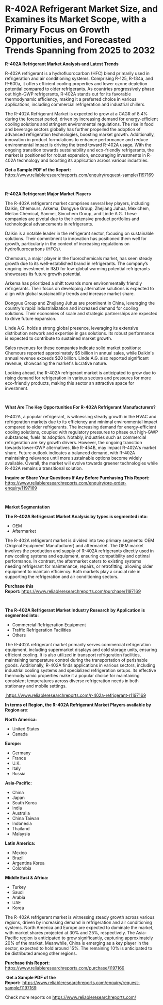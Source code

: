 <p><h1>R-402A Refrigerant Market Size, and Examines its Market Scope, with a Primary Focus on Growth Opportunities, and Forecasted Trends Spanning from 2025 to 2032</h1></p><p><strong>R-402A Refrigerant Market Analysis and Latest Trends</strong></p>
<p><p>R-402A refrigerant is a hydrofluorocarbon (HFC) blend primarily used in refrigeration and air conditioning systems. Comprising R-125, R-134a, and R-600a, it offers efficient cooling properties and lower ozone depletion potential compared to older refrigerants. As countries progressively phase out high-GWP refrigerants, R-402A stands out for its favorable thermodynamic efficiency, making it a preferred choice in various applications, including commercial refrigeration and industrial chillers.</p><p>The R-402A Refrigerant Market is expected to grow at a CAGR of 8.4% during the forecast period, driven by increasing demand for energy-efficient cooling solutions and stringent environmental regulations. The rise in food and beverage sectors globally has further propelled the adoption of advanced refrigeration technologies, boosting market growth. Additionally, innovation in product formulations to enhance performance and reduce environmental impact is driving the trend toward R-402A usage. With the ongoing transition towards sustainability and eco-friendly refrigerants, the market is positioned for robust expansion, encouraging investments in R-402A technology and boosting its application across various industries.</p></p>
<p><strong>Get a Sample PDF of the Report:&nbsp;</strong> <a href="https://www.reliableresearchreports.com/enquiry/request-sample/1197169?utm_campaign=2954&utm_medium=2&utm_source=Github&utm_content=ia&utm_term=03042025&utm_id=r-402a-refrigerant">https://www.reliableresearchreports.com/enquiry/request-sample/1197169</a></p>
<p>&nbsp;</p>
<p><strong>R-402A Refrigerant Major Market Players</strong></p>
<p><p>The R-402A refrigerant market comprises several key players, including Daikin, Chemours, Arkema, Dongyue Group, Zhejiang Juhua, Mexichem, Meilan Chemical, Sanmei, Sinochem Group, and Linde A.G. These companies are pivotal due to their extensive product portfolios and technological advancements in refrigerants.</p><p>Daikin is a notable leader in the refrigerant sector, focusing on sustainable solutions. Their commitment to innovation has positioned them well for growth, particularly in the context of increasing regulations on hydrofluorocarbons (HFCs). </p><p>Chemours, a major player in the fluorochemicals market, has seen steady growth due to its well-established brand in refrigerants. The company’s ongoing investment in R&D for low-global warming potential refrigerants showcases its future growth potential.</p><p>Arkema has prioritized a shift towards more environmentally friendly refrigerants. Their focus on developing alternative solutions is expected to align with global sustainability trends and increase market share.</p><p>Dongyue Group and Zhejiang Juhua are prominent in China, leveraging the country's rapid industrialization and increased demand for cooling solutions. Their economies of scale and strategic partnerships are expected to drive future expansion.</p><p>Linde A.G. holds a strong global presence, leveraging its extensive distribution network and expertise in gas solutions. Its robust performance is expected to contribute to sustained market growth.</p><p>Sales revenues for these companies indicate solid market positions: Chemours reported approximately $5 billion in annual sales, while Daikin's annual revenue exceeds $20 billion. Linde A.G. also reported significant revenue, showcasing the market's lucrative nature.</p><p>Looking ahead, the R-402A refrigerant market is anticipated to grow due to rising demand for refrigeration in various sectors and pressures for more eco-friendly products, making this sector an attractive space for investment.</p></p>
<p>&nbsp;</p>
<p><strong>What Are The Key Opportunities For R-402A Refrigerant Manufacturers?</strong></p>
<p><p>R-402A, a popular refrigerant, is witnessing steady growth in the HVAC and refrigeration markets due to its efficiency and minimal environmental impact compared to older refrigerants. The increasing demand for energy-efficient cooling solutions, coupled with regulatory pressures to phase out high-GWP substances, fuels its adoption. Notably, industries such as commercial refrigeration are key growth drivers. However, the ongoing transition towards lower-GWP alternatives, like R-454B, may impact R-402A's market share. Future outlook indicates a balanced demand, with R-402A maintaining relevance until more sustainable options become widely available. Overall, the market will evolve towards greener technologies while R-402A remains a transitional solution.</p></p>
<p><strong>Inquire or Share Your Questions If Any Before Purchasing This Report:</strong> <a href="https://www.reliableresearchreports.com/enquiry/pre-order-enquiry/1197169?utm_campaign=2954&utm_medium=2&utm_source=Github&utm_content=ia&utm_term=03042025&utm_id=r-402a-refrigerant">https://www.reliableresearchreports.com/enquiry/pre-order-enquiry/1197169</a></p>
<p>&nbsp;</p>
<p><strong>Market Segmentation</strong></p>
<p><strong>The R-402A Refrigerant Market Analysis by types is segmented into:</strong></p>
<p><ul><li>OEM</li><li>Aftermarket</li></ul></p>
<p><p>The R-402A refrigerant market is divided into two primary segments: OEM (Original Equipment Manufacturer) and aftermarket. The OEM market involves the production and supply of R-402A refrigerants directly used in new cooling systems and equipment, ensuring compatibility and optimal performance. In contrast, the aftermarket caters to existing systems needing refrigerant for maintenance, repairs, or retrofitting, allowing older equipment to maintain efficiency. Both markets play a crucial role in supporting the refrigeration and air conditioning sectors.</p></p>
<p><strong>Purchase this Report:&nbsp;</strong><a href="https://www.reliableresearchreports.com/purchase/1197169?utm_campaign=2954&utm_medium=2&utm_source=Github&utm_content=ia&utm_term=03042025&utm_id=r-402a-refrigerant">https://www.reliableresearchreports.com/purchase/1197169</a></p>
<p>&nbsp;</p>
<p><strong>The R-402A Refrigerant Market Industry Research by Application is segmented into:</strong></p>
<p><ul><li>Commercial Refrigeration Equipment</li><li>Traffic Refrigeration Facilities</li><li>Others</li></ul></p>
<p><p>The R-402A refrigerant market primarily serves commercial refrigeration equipment, including supermarket displays and cold storage units, ensuring efficient cooling. It is also utilized in transport refrigeration facilities, maintaining temperature control during the transportation of perishable goods. Additionally, R-402A finds applications in various sectors, including industrial cooling systems and specialized refrigeration setups. Its effective thermodynamic properties make it a popular choice for maintaining consistent temperatures across diverse refrigeration needs in both stationary and mobile settings.</p></p>
<p><a href="https://www.reliableresearchreports.com/r-402a-refrigerant-r1197169?utm_campaign=2954&utm_medium=2&utm_source=Github&utm_content=ia&utm_term=03042025&utm_id=r-402a-refrigerant">&nbsp;https://www.reliableresearchreports.com/r-402a-refrigerant-r1197169</a></p>
<p><strong>In terms of Region, the R-402A Refrigerant Market Players available by Region are:</strong></p>
<p>
    <p> <strong> North America: </strong>
        <ul>
            <li>United States</li>
            <li>Canada</li>
        </ul>
        </p> 
    <p> <strong> Europe: </strong>
        <ul>
            <li>Germany</li>
            <li>France</li>
            <li>U.K.</li>
            <li>Italy</li>
            <li>Russia</li>
        </ul>
        </p> 
    <p> <strong> Asia-Pacific: </strong>
        <ul>
            <li>China</li>
            <li>Japan</li>
            <li>South Korea</li>
            <li>India</li>
            <li>Australia</li>
            <li>China Taiwan</li>
            <li>Indonesia</li>
            <li>Thailand</li>
            <li>Malaysia</li>
        </ul>
        </p> 
    <p> <strong> Latin America: </strong>
        <ul>
            <li>Mexico</li>
            <li>Brazil</li>
            <li>Argentina Korea</li>
            <li>Colombia</li>
        </ul>
        </p> 
    <p> <strong> Middle East & Africa: </strong>
        <ul>
            <li>Turkey</li>
            <li>Saudi</li>
            <li>Arabia</li>
            <li>UAE</li>
            <li>Korea</li>
        </ul>
    </p>
    </p>
<p><p>The R-402A refrigerant market is witnessing steady growth across various regions, driven by increasing demand in refrigeration and air conditioning systems. North America and Europe are expected to dominate the market, with market shares projected at 30% and 25%, respectively. The Asia-Pacific region is anticipated to grow significantly, capturing approximately 20% of the market. Meanwhile, China is emerging as a key player in the sector, expected to hold around 15%. The remaining 10% is anticipated to be distributed among other regions.</p></p>
<p><strong>Purchase this Report: </strong><a href="https://www.reliableresearchreports.com/purchase/1197169?utm_campaign=2954&utm_medium=2&utm_source=Github&utm_content=ia&utm_term=03042025&utm_id=r-402a-refrigerant">https://www.reliableresearchreports.com/purchase/1197169</a></p>
<p>&nbsp;<strong>Get a Sample PDF of the Report:&nbsp;&nbsp;</strong><a href="https://www.reliableresearchreports.com/enquiry/request-sample/1197169?utm_campaign=2954&utm_medium=2&utm_source=Github&utm_content=ia&utm_term=03042025&utm_id=r-402a-refrigerant">https://www.reliableresearchreports.com/enquiry/request-sample/1197169</a></p>
<p><strong></strong></p>
<p>Check more reports on <a href="https://www.reliableresearchreports.com/?utm_campaign=2954&utm_medium=2&utm_source=Github&utm_content=ia&utm_term=03042025&utm_id=r-402a-refrigerant">https://www.reliableresearchreports.com/</a></p>